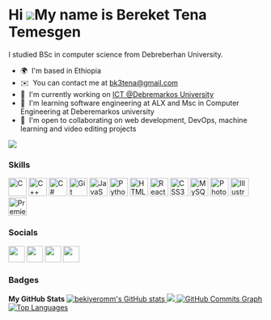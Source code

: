 Hi ![](https://user-images.githubusercontent.com/18350557/176309783-0785949b-9127-417c-8b55-ab5a4333674e.gif)My name is Bereket Tena Temesgen
=============================================================================================================================================

I studied BSc in computer science from Debreberhan University.

*   🌍  I'm based in Ethiopia
*   ✉️  You can contact me at [bk3tena@gmail.com](mailto:bk3tena@gmail.com)
*   🚀  I'm currently working on [ICT @Debremarkos University](http://www.dmu.edu.et)
*   🧠  I'm learning software engineering at ALX and Msc in Computer Engineering at Deberemarkos university
*   🤝  I'm open to collaborating on web development, DevOps, machine learning and video editing projects
<a href="https://www.twitter.com/BereketTena1" target="_blank" rel="noreferrer">
  <img src="https://img.shields.io/twitter/follow/BereketTena1?logo=twitter&style=for-the-badge&color=f97316&labelColor=134e4a" /></a>
    
  ### Skills
        
<p align="left">
<a href="https://docs.microsoft.com/en-us/cpp/?view=msvc-170" target="blank" rel="noreferrer">
  <img src="https://raw.githubusercontent.com/danielcranney/readme-generator/main/public/icons/skills/c-colored.svg" width="36" height="36" alt="C" /></a>
<a href="https://docs.microsoft.com/en-us/cpp/?view=msvc-170" target="_blank" rel="noreferrer">
  <img src="https://raw.githubusercontent.com/danielcranney/readme-generator/main/public/icons/skills/cplusplus-colored.svg" width="36" height="36" alt="C++" /></a>
<a href="https://docs.microsoft.com/en-us/dotnet/csharp/" target="_blank" rel="noreferrer">
  <img src="https://raw.githubusercontent.com/danielcranney/readme-generator/main/public/icons/skills/csharp-colored.svg" width="36" height="36" alt="C#" /></a>
<a href="https://git-scm.com/" target="_blank" rel="noreferrer">
  <img src="https://raw.githubusercontent.com/danielcranney/readme-generator/main/public/icons/skills/git-colored.svg" width="36" height="36" alt="Git" /></a>
<a href="https://developer.mozilla.org/en-US/docs/Web/JavaScript" target="_blank" rel="noreferrer">
  <img src="https://raw.githubusercontent.com/danielcranney/readme-generator/main/public/icons/skills/javascript-colored.svg" width="36" height="36" alt="JavaScript" /></a>
<a href="https://www.python.org/" target="_blank" rel="noreferrer">
  <img src="https://raw.githubusercontent.com/danielcranney/readme-generator/main/public/icons/skills/python-colored.svg" width="36" height="36" alt="Python" /></a>
<a href="https://developer.mozilla.org/en-US/docs/Glossary/HTML5" target="_blank" rel="noreferrer"><img src="https://raw.githubusercontent.com/danielcranney/readme-generator/main/public/icons/skills/html5-colored.svg" width="36" height="36" alt="HTML5" /></a>
<a href="https://reactjs.org/" target="_blank" rel="noreferrer"><img src="https://raw.githubusercontent.com/danielcranney/readme-generator/main/public/icons/skills/react-colored.svg" width="36" height="36" alt="React" /></a>
<a href="https://www.w3.org/TR/CSS/#css" target="_blank" rel="noreferrer"><img src="https://raw.githubusercontent.com/danielcranney/readme-generator/main/public/icons/skills/css3-colored.svg" width="36" height="36" alt="CSS3" /></a>
<a href="https://www.mysql.com/" target="_blank" rel="noreferrer"><img src="https://raw.githubusercontent.com/danielcranney/readme-generator/main/public/icons/skills/mysql-colored.svg" width="36" height="36" alt="MySQL" /></a>
<a href="https://www.adobe.com/uk/products/photoshop.html" target="_blank" rel="noreferrer"><img src="https://raw.githubusercontent.com/danielcranney/readme-generator/main/public/icons/skills/photoshop-colored.svg" width="36" height="36" alt="Photoshop" /></a>
<a href="adobe.com/uk/products/illustrator.html" target="_blank" rel="noreferrer"><img src="https://raw.githubusercontent.com/danielcranney/readme-generator/main/public/icons/skills/illustrator-colored.svg" width="36" height="36" alt="Illustrator" /></a>
<a href="https://www.adobe.com/uk/products/premiere.html" target="_blank" rel="noreferrer"><img src="https://raw.githubusercontent.com/danielcranney/readme-generator/main/public/icons/skills/premierepro-colored.svg" width="36" height="36" alt="Premiere Pro" /></a>
</p>
                    
 ### Socials
                  
                  
<p align="left">                    
<a href="https://www.facebook.com/Lij Bereket Tena" target="_blank" rel="noreferrer">
<img src="https://raw.githubusercontent.com/danielcranney/readme-generator/main/public/icons/socials/facebook.svg" width="32" height="32" /></a>
                          
<a href="https://www.github.com/bekiyeromm" target="_blank" rel="noreferrer">
<img src="https://raw.githubusercontent.com/danielcranney/readme-generator/main/public/icons/socials/github.svg" width="32" height="32" /></a>
                          
<a href="https://www.linkedin.com/in/bereket-tena-43a171125" target="_blank" rel="noreferrer">
<img src="https://raw.githubusercontent.com/danielcranney/readme-generator/main/public/icons/socials/linkedin.svg" width="32" height="32" /></a>
                          
<a href="https://www.twitter.com/BereketTena1" target="_blank" rel="noreferrer">
<img src="https://raw.githubusercontent.com/danielcranney/readme-generator/main/public/icons/socials/twitter.svg" width="32" height="32" />
</a>
</p>
            
 ### Badges
            
<b>My GitHub Stats</b>
<a href="http://www.github.com/bekiyeromm"><img src="https://github-readme-stats.vercel.app/api?username=bekiyeromm&show_icons=true&hide=prs,issues,&title_color=84cc16&text_color=a855f7&icon_color=f97316&bg_color=134e4a&hide_border=true&show_icons=true" alt="bekiyeromm's GitHub stats" >
</a>
<a href="http://www.github.com/bekiyeromm">
  <img src="https://github-readme-streak-stats.herokuapp.com/?user=bekiyeromm&stroke=a855f7&background=134e4a&ring=84cc16&fire=84cc16&currStreakNum=a855f7&currStreakLabel=84cc16&sideNums=a855f7&sideLabels=a855f7&dates=a855f7&hide_border=true" />
</a>
<a href="http://www.github.com/bekiyeromm"><img src="https://github-readme-activity-graph.cyclic.app/graph?username=bekiyeromm&bg_color=134e4a&color=a855f7&line=f97316&point=a855f7&area_color=134e4a&area=true&hide_border=true&custom_title=GitHub%20Commits%20Graph" alt="GitHub Commits Graph" />
</a>
<a href="https://github.com/bekiyeromm" align="left">
  <img src="https://github-readme-stats.vercel.app/api/top-langs/?username=bekiyeromm&langs_count=10&title_color=84cc16&text_color=a855f7&icon_color=f97316&bg_color=134e4a&hide_border=true&locale=en&custom_title=Top%20%Languages" alt="Top Languages" />
</a>
